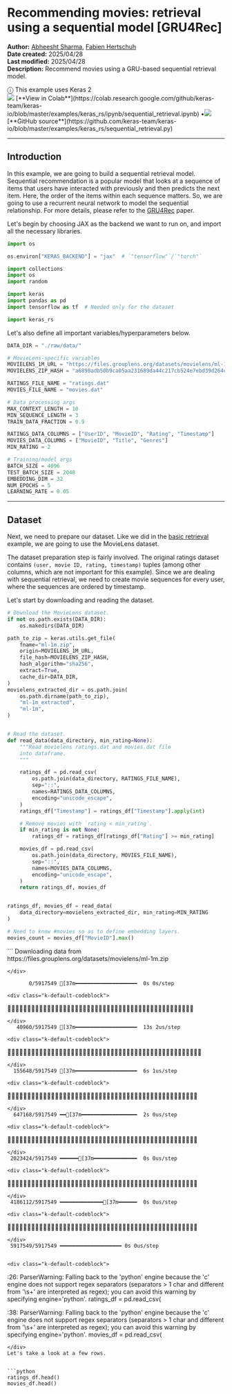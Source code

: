 # Recommending movies: retrieval using a sequential model [GRU4Rec]

**Author:** [Abheesht Sharma](https://github.com/abheesht17/), [Fabien Hertschuh](https://github.com/hertschuh/)<br>
**Date created:** 2025/04/28<br>
**Last modified:** 2025/04/28<br>
**Description:** Recommend movies using a GRU-based sequential retrieval model.


<div class='example_version_banner keras_2'>ⓘ This example uses Keras 2</div>
<img class="k-inline-icon" src="https://colab.research.google.com/img/colab_favicon.ico"/> [**View in Colab**](https://colab.research.google.com/github/keras-team/keras-io/blob/master/examples/keras_rs/ipynb/sequential_retrieval.ipynb)  <span class="k-dot">•</span><img class="k-inline-icon" src="https://github.com/favicon.ico"/> [**GitHub source**](https://github.com/keras-team/keras-io/blob/master/examples/keras_rs/sequential_retrieval.py)



---
## Introduction

In this example, we are going to build a sequential retrieval model. Sequential
recommendation is a popular model that looks at a sequence of items that users
have interacted with previously and then predicts the next item. Here, the order
of the items within each sequence matters. So, we are going to use a recurrent
neural network to model the sequential relationship. For more details,
please refer to the [GRU4Rec](https://arxiv.org/abs/1511.06939) paper.

Let's begin by choosing JAX as the backend we want to run on, and import all
the necessary libraries.


```python
import os

os.environ["KERAS_BACKEND"] = "jax"  # `"tensorflow"`/`"torch"`

import collections
import os
import random

import keras
import pandas as pd
import tensorflow as tf  # Needed only for the dataset

import keras_rs
```

Let's also define all important variables/hyperparameters below.


```python
DATA_DIR = "./raw/data/"

# MovieLens-specific variables
MOVIELENS_1M_URL = "https://files.grouplens.org/datasets/movielens/ml-1m.zip"
MOVIELENS_ZIP_HASH = "a6898adb50b9ca05aa231689da44c217cb524e7ebd39d264c56e2832f2c54e20"

RATINGS_FILE_NAME = "ratings.dat"
MOVIES_FILE_NAME = "movies.dat"

# Data processing args
MAX_CONTEXT_LENGTH = 10
MIN_SEQUENCE_LENGTH = 3
TRAIN_DATA_FRACTION = 0.9

RATINGS_DATA_COLUMNS = ["UserID", "MovieID", "Rating", "Timestamp"]
MOVIES_DATA_COLUMNS = ["MovieID", "Title", "Genres"]
MIN_RATING = 2

# Training/model args
BATCH_SIZE = 4096
TEST_BATCH_SIZE = 2048
EMBEDDING_DIM = 32
NUM_EPOCHS = 5
LEARNING_RATE = 0.05
```

---
## Dataset

Next, we need to prepare our dataset. Like we did in the
[basic retrieval](/keras_rs/examples/basic_retrieval/)
example, we are going to use the MovieLens dataset.

The dataset preparation step is fairly involved. The original ratings dataset
contains `(user, movie ID, rating, timestamp)` tuples (among other columns,
which are not important for this example). Since we are dealing with sequential
retrieval, we need to create movie sequences for every user, where the sequences
are ordered by timestamp.

Let's start by downloading and reading the dataset.


```python
# Download the MovieLens dataset.
if not os.path.exists(DATA_DIR):
    os.makedirs(DATA_DIR)

path_to_zip = keras.utils.get_file(
    fname="ml-1m.zip",
    origin=MOVIELENS_1M_URL,
    file_hash=MOVIELENS_ZIP_HASH,
    hash_algorithm="sha256",
    extract=True,
    cache_dir=DATA_DIR,
)
movielens_extracted_dir = os.path.join(
    os.path.dirname(path_to_zip),
    "ml-1m_extracted",
    "ml-1m",
)


# Read the dataset.
def read_data(data_directory, min_rating=None):
    """Read movielens ratings.dat and movies.dat file
    into dataframe.
    """

    ratings_df = pd.read_csv(
        os.path.join(data_directory, RATINGS_FILE_NAME),
        sep="::",
        names=RATINGS_DATA_COLUMNS,
        encoding="unicode_escape",
    )
    ratings_df["Timestamp"] = ratings_df["Timestamp"].apply(int)

    # Remove movies with `rating < min_rating`.
    if min_rating is not None:
        ratings_df = ratings_df[ratings_df["Rating"] >= min_rating]

    movies_df = pd.read_csv(
        os.path.join(data_directory, MOVIES_FILE_NAME),
        sep="::",
        names=MOVIES_DATA_COLUMNS,
        encoding="unicode_escape",
    )
    return ratings_df, movies_df


ratings_df, movies_df = read_data(
    data_directory=movielens_extracted_dir, min_rating=MIN_RATING
)

# Need to know #movies so as to define embedding layers.
movies_count = movies_df["MovieID"].max()
```

<div class="k-default-codeblock">
```
Downloading data from https://files.grouplens.org/datasets/movielens/ml-1m.zip

```
</div>
    
       0/5917549 [37m━━━━━━━━━━━━━━━━━━━━  0s 0s/step

<div class="k-default-codeblock">
```

```
</div>
   40960/5917549 [37m━━━━━━━━━━━━━━━━━━━━  13s 2us/step

<div class="k-default-codeblock">
```

```
</div>
  155648/5917549 [37m━━━━━━━━━━━━━━━━━━━━  6s 1us/step 

<div class="k-default-codeblock">
```

```
</div>
  647168/5917549 ━━[37m━━━━━━━━━━━━━━━━━━  2s 0us/step

<div class="k-default-codeblock">
```

```
</div>
 2023424/5917549 ━━━━━━[37m━━━━━━━━━━━━━━  0s 0us/step

<div class="k-default-codeblock">
```

```
</div>
 4186112/5917549 ━━━━━━━━━━━━━━[37m━━━━━━  0s 0us/step

<div class="k-default-codeblock">
```

```
</div>
 5917549/5917549 ━━━━━━━━━━━━━━━━━━━━ 0s 0us/step


<div class="k-default-codeblock">
```
<ipython-input-3-6fc962858754>:26: ParserWarning: Falling back to the 'python' engine because the 'c' engine does not support regex separators (separators > 1 char and different from '\s+' are interpreted as regex); you can avoid this warning by specifying engine='python'.
  ratings_df = pd.read_csv(

<ipython-input-3-6fc962858754>:38: ParserWarning: Falling back to the 'python' engine because the 'c' engine does not support regex separators (separators > 1 char and different from '\s+' are interpreted as regex); you can avoid this warning by specifying engine='python'.
  movies_df = pd.read_csv(

```
</div>
Let's take a look at a few rows.


```python
ratings_df.head()
movies_df.head()
```





  <div id="df-126ff866-dbfe-4bb5-b3bc-a9c74eac56a8" class="colab-df-container">
    <div>
<style scoped>
    .dataframe tbody tr th:only-of-type {
        vertical-align: middle;
    }

<div class="k-default-codeblock">
```
.dataframe tbody tr th {
    vertical-align: top;
}

.dataframe thead th {
    text-align: right;
}
```
</div>
</style>
<table border="1" class="dataframe">
  <thead>
    <tr style="text-align: right;">
      <th></th>
      <th>MovieID</th>
      <th>Title</th>
      <th>Genres</th>
    </tr>
  </thead>
  <tbody>
    <tr>
      <th>0</th>
      <td>1</td>
      <td>Toy Story (1995)</td>
      <td>Animation|Children's|Comedy</td>
    </tr>
    <tr>
      <th>1</th>
      <td>2</td>
      <td>Jumanji (1995)</td>
      <td>Adventure|Children's|Fantasy</td>
    </tr>
    <tr>
      <th>2</th>
      <td>3</td>
      <td>Grumpier Old Men (1995)</td>
      <td>Comedy|Romance</td>
    </tr>
    <tr>
      <th>3</th>
      <td>4</td>
      <td>Waiting to Exhale (1995)</td>
      <td>Comedy|Drama</td>
    </tr>
    <tr>
      <th>4</th>
      <td>5</td>
      <td>Father of the Bride Part II (1995)</td>
      <td>Comedy</td>
    </tr>
  </tbody>
</table>
</div>
    <div class="colab-df-buttons">

  <div class="colab-df-container">
    <button class="colab-df-convert" onclick="convertToInteractive('df-126ff866-dbfe-4bb5-b3bc-a9c74eac56a8')"
            title="Convert this dataframe to an interactive table."
            style="display:none;">

  <svg xmlns="http://www.w3.org/2000/svg" height="24px" viewBox="0 -960 960 960">
    <path d="M120-120v-720h720v720H120Zm60-500h600v-160H180v160Zm220 220h160v-160H400v160Zm0 220h160v-160H400v160ZM180-400h160v-160H180v160Zm440 0h160v-160H620v160ZM180-180h160v-160H180v160Zm440 0h160v-160H620v160Z"/>
  </svg>
    </button>

  <style>
    .colab-df-container {
      display:flex;
      gap: 12px;
    }

<div class="k-default-codeblock">
```
.colab-df-convert {
  background-color: #E8F0FE;
  border: none;
  border-radius: 50%;
  cursor: pointer;
  display: none;
  fill: #1967D2;
  height: 32px;
  padding: 0 0 0 0;
  width: 32px;
}

.colab-df-convert:hover {
  background-color: #E2EBFA;
  box-shadow: 0px 1px 2px rgba(60, 64, 67, 0.3), 0px 1px 3px 1px rgba(60, 64, 67, 0.15);
  fill: #174EA6;
}

.colab-df-buttons div {
  margin-bottom: 4px;
}

[theme=dark] .colab-df-convert {
  background-color: #3B4455;
  fill: #D2E3FC;
}

[theme=dark] .colab-df-convert:hover {
  background-color: #434B5C;
  box-shadow: 0px 1px 3px 1px rgba(0, 0, 0, 0.15);
  filter: drop-shadow(0px 1px 2px rgba(0, 0, 0, 0.3));
  fill: #FFFFFF;
}
```
</div>
  </style>

<div class="k-default-codeblock">
```
<script>
  const buttonEl =
    document.querySelector('#df-126ff866-dbfe-4bb5-b3bc-a9c74eac56a8 button.colab-df-convert');
  buttonEl.style.display =
    google.colab.kernel.accessAllowed ? 'block' : 'none';

  async function convertToInteractive(key) {
    const element = document.querySelector('#df-126ff866-dbfe-4bb5-b3bc-a9c74eac56a8');
    const dataTable =
      await google.colab.kernel.invokeFunction('convertToInteractive',
                                                [key], {});
    if (!dataTable) return;

    const docLinkHtml = 'Like what you see? Visit the ' +
      '<a target="_blank" href=https://colab.research.google.com/notebooks/data_table.ipynb>data table notebook</a>'
      + ' to learn more about interactive tables.';
    element.innerHTML = '';
    dataTable['output_type'] = 'display_data';
    await google.colab.output.renderOutput(dataTable, element);
    const docLink = document.createElement('div');
    docLink.innerHTML = docLinkHtml;
    element.appendChild(docLink);
  }
</script>
```
</div>
  </div>

<div class="k-default-codeblock">
```
</div>
```
</div>
  </div>




Now that we have read the dataset, let's create sequences of movies
for every user. Here is the function for doing just that.


```python

def get_movie_sequence_per_user(ratings_df):
    """Get movieID sequences for every user."""
    sequences = collections.defaultdict(list)

    for user_id, movie_id, rating, timestamp in ratings_df.values:
        sequences[user_id].append(
            {
                "movie_id": movie_id,
                "timestamp": timestamp,
                "rating": rating,
            }
        )

    # Sort movie sequences by timestamp for every user.
    for user_id, context in sequences.items():
        context.sort(key=lambda x: x["timestamp"])
        sequences[user_id] = context

    return sequences

```

We need to do some filtering and processing before we proceed
with training the model:

1. Form sequences of all lengths up to
   `min(user_sequence_length, MAX_CONTEXT_LENGTH)`. So, every user
   will have multiple sequences corresponding to it.
2. Get labels, i.e., Given a sequence of length `n`, the first
   `n-1` tokens will be fed to the model as input, and the label
   will be the last token.
3. Remove all user sequences with less than `MIN_SEQUENCE_LENGTH`
   movies.
4. Pad all sequences to `MAX_CONTEXT_LENGTH`.


```python

def generate_examples_from_user_sequences(sequences):
    """Generates sequences for all users, with padding, truncation, etc."""

    def generate_examples_from_user_sequence(sequence):
        """Generates examples for a single user sequence."""

        examples = []
        for label_idx in range(1, len(sequence)):
            start_idx = max(0, label_idx - MAX_CONTEXT_LENGTH)
            context = sequence[start_idx:label_idx]

            # Padding
            while len(context) < MAX_CONTEXT_LENGTH:
                context.append(
                    {
                        "movie_id": 0,
                        "timestamp": 0,
                        "rating": 0.0,
                    }
                )

            label_movie_id = int(sequence[label_idx]["movie_id"])
            context_movie_id = [int(movie["movie_id"]) for movie in context]

            examples.append(
                {
                    "context_movie_id": context_movie_id,
                    "label_movie_id": label_movie_id,
                },
            )
        return examples

    all_examples = []
    for sequence in sequences.values():
        if len(sequence) < MIN_SEQUENCE_LENGTH:
            continue

        user_examples = generate_examples_from_user_sequence(sequence)

        all_examples.extend(user_examples)

    return all_examples

```

Let's split the dataset into train and test sets. Also, we need to
change the format of the dataset dictionary so as to enable conversion
to a `tf.data.Dataset` object.


```python
sequences = get_movie_sequence_per_user(ratings_df)
examples = generate_examples_from_user_sequences(sequences)

# Train-test split.
random.shuffle(examples)
split_index = int(TRAIN_DATA_FRACTION * len(examples))
train_examples = examples[:split_index]
test_examples = examples[split_index:]


def list_of_dicts_to_dict_of_lists(list_of_dicts):
    """Convert list of dictionaries to dictionary of lists for
    `tf.data` conversion.
    """
    dict_of_lists = collections.defaultdict(list)
    for dictionary in list_of_dicts:
        for key, value in dictionary.items():
            dict_of_lists[key].append(value)
    return dict_of_lists


train_examples = list_of_dicts_to_dict_of_lists(train_examples)
test_examples = list_of_dicts_to_dict_of_lists(test_examples)

train_ds = tf.data.Dataset.from_tensor_slices(train_examples).map(
    lambda x: (x["context_movie_id"], x["label_movie_id"])
)
test_ds = tf.data.Dataset.from_tensor_slices(test_examples).map(
    lambda x: (x["context_movie_id"], x["label_movie_id"])
)
```

We need to batch our datasets. We also user `cache()` and `prefetch()`
for better performance.


```python
train_ds = train_ds.batch(BATCH_SIZE).cache().prefetch(tf.data.AUTOTUNE)
test_ds = test_ds.batch(TEST_BATCH_SIZE).cache().prefetch(tf.data.AUTOTUNE)
```

Let's print out one batch.


```python
for sample in train_ds.take(1):
    print(sample)
```

<div class="k-default-codeblock">
```
(<tf.Tensor: shape=(4096, 10), dtype=int32, numpy=
array([[1376, 3256,  480, ..., 2013, 2916,  377],
       [ 778,  858,  593, ..., 3897, 3910,    0],
       [ 539, 1517,  329, ...,  313,  490,  225],
       ...,
       [1200, 1097,  260, ...,    0,    0,    0],
       [1892,  648, 1092, ..., 1644, 1590,  427],
       [ 933, 1961, 1249, ..., 2291,  293,  804]], dtype=int32)>, <tf.Tensor: shape=(4096,), dtype=int32, numpy=array([ 380, 3948, 1092, ..., 1748,  908, 1216], dtype=int32)>)

```
</div>
---
## Model and Training

In the basic retrieval example, we used one query tower for the
user, and the candidate tower for the candidate movie. We are
going to use a two-tower architecture here as well. However,
we use the query tower with a Gated Recurrent Unit (GRU) layer
to encode the sequence of historical movies, and keep the same
candidate tower for the candidate movie.

Note: Take a look at how the labels are defined. The label tensor
(of shape `(batch_size, batch_size)`) contains one-hot vectors. The idea
is: for every sample, consider movie IDs corresponding to other samples in
the batch as negatives.


```python

class SequentialRetrievalModel(keras.Model):
    """Create the sequential retrieval model.

    Args:
      movies_count: Total number of unique movies in the dataset.
      embedding_dimension: Output dimension for movie embedding tables.
    """

    def __init__(
        self,
        movies_count,
        embedding_dimension=128,
        **kwargs,
    ):
        super().__init__(**kwargs)
        # Our query tower, simply an embedding table followed by
        # a GRU unit. This encodes sequence of historical movies.
        self.query_model = keras.Sequential(
            [
                keras.layers.Embedding(movies_count + 1, embedding_dimension),
                keras.layers.GRU(embedding_dimension),
            ]
        )

        # Our candidate tower, simply an embedding table.
        self.candidate_model = keras.layers.Embedding(
            movies_count + 1, embedding_dimension
        )

        # The layer that performs the retrieval.
        self.retrieval = keras_rs.layers.BruteForceRetrieval(k=10, return_scores=False)
        self.loss_fn = keras.losses.CategoricalCrossentropy(
            from_logits=True,
        )

    def build(self, input_shape):
        self.query_model.build(input_shape)
        self.candidate_model.build(input_shape)

        # In this case, the candidates are directly the movie embeddings.
        # We take a shortcut and directly reuse the variable.
        self.retrieval.candidate_embeddings = self.candidate_model.embeddings
        self.retrieval.build(input_shape)
        super().build(input_shape)

    def call(self, inputs, training=False):
        query_embeddings = self.query_model(inputs)
        result = {
            "query_embeddings": query_embeddings,
        }

        if not training:
            # Skip the retrieval of top movies during training as the
            # predictions are not used.
            result["predictions"] = self.retrieval(query_embeddings)
        return result

    def compute_loss(self, x, y, y_pred, sample_weight, training=True):
        candidate_id = y
        query_embeddings = y_pred["query_embeddings"]
        candidate_embeddings = self.candidate_model(candidate_id)

        num_queries = keras.ops.shape(query_embeddings)[0]
        num_candidates = keras.ops.shape(candidate_embeddings)[0]

        # One-hot vectors for labels.
        labels = keras.ops.eye(num_queries, num_candidates)

        # Compute the affinity score by multiplying the two embeddings.
        scores = keras.ops.matmul(
            query_embeddings, keras.ops.transpose(candidate_embeddings)
        )

        return self.loss_fn(labels, scores, sample_weight)

```

Let's instantiate, compile and train our model.


```python
model = SequentialRetrievalModel(
    movies_count=movies_count + 1, embedding_dimension=EMBEDDING_DIM
)

# Compile.
model.compile(optimizer=keras.optimizers.AdamW(learning_rate=LEARNING_RATE))

# Train.
model.fit(
    train_ds,
    validation_data=test_ds,
    epochs=NUM_EPOCHS,
)
```

<div class="k-default-codeblock">
```
Epoch 1/5

```
</div>
    
   1/207 [37m━━━━━━━━━━━━━━━━━━━━  8:15 2s/step - loss: 8.3178

<div class="k-default-codeblock">
```

```
</div>
   2/207 [37m━━━━━━━━━━━━━━━━━━━━  3:45 1s/step - loss: 8.3176

<div class="k-default-codeblock">
```

```
</div>
   3/207 [37m━━━━━━━━━━━━━━━━━━━━  1:52 552ms/step - loss: 8.3172

<div class="k-default-codeblock">
```

```
</div>
   4/207 [37m━━━━━━━━━━━━━━━━━━━━  1:15 370ms/step - loss: 8.3162

<div class="k-default-codeblock">
```

```
</div>
  11/207 ━[37m━━━━━━━━━━━━━━━━━━━  22s 116ms/step - loss: 8.2738 

<div class="k-default-codeblock">
```

```
</div>
  12/207 ━[37m━━━━━━━━━━━━━━━━━━━  20s 107ms/step - loss: 8.2634

<div class="k-default-codeblock">
```

```
</div>
  13/207 ━[37m━━━━━━━━━━━━━━━━━━━  19s 98ms/step - loss: 8.2528 

<div class="k-default-codeblock">
```

```
</div>
  20/207 ━[37m━━━━━━━━━━━━━━━━━━━  12s 65ms/step - loss: 8.1734

<div class="k-default-codeblock">
```

```
</div>
  26/207 ━━[37m━━━━━━━━━━━━━━━━━━  9s 52ms/step - loss: 8.1071 

<div class="k-default-codeblock">
```

```
</div>
  27/207 ━━[37m━━━━━━━━━━━━━━━━━━  8s 50ms/step - loss: 8.0966

<div class="k-default-codeblock">
```

```
</div>
  34/207 ━━━[37m━━━━━━━━━━━━━━━━━  7s 41ms/step - loss: 8.0269

<div class="k-default-codeblock">
```

```
</div>
  35/207 ━━━[37m━━━━━━━━━━━━━━━━━  6s 40ms/step - loss: 8.0176

<div class="k-default-codeblock">
```

```
</div>
  43/207 ━━━━[37m━━━━━━━━━━━━━━━━  5s 33ms/step - loss: 7.9480

<div class="k-default-codeblock">
```

```
</div>
  51/207 ━━━━[37m━━━━━━━━━━━━━━━━  4s 29ms/step - loss: 7.8863

<div class="k-default-codeblock">
```

```
</div>
  59/207 ━━━━━[37m━━━━━━━━━━━━━━━  3s 26ms/step - loss: 7.8312

<div class="k-default-codeblock">
```

```
</div>
  67/207 ━━━━━━[37m━━━━━━━━━━━━━━  3s 24ms/step - loss: 7.7818

<div class="k-default-codeblock">
```

```
</div>
  74/207 ━━━━━━━[37m━━━━━━━━━━━━━  2s 22ms/step - loss: 7.7428

<div class="k-default-codeblock">
```

```
</div>
  75/207 ━━━━━━━[37m━━━━━━━━━━━━━  2s 22ms/step - loss: 7.7375

<div class="k-default-codeblock">
```

```
</div>
  81/207 ━━━━━━━[37m━━━━━━━━━━━━━  2s 21ms/step - loss: 7.7069

<div class="k-default-codeblock">
```

```
</div>
  89/207 ━━━━━━━━[37m━━━━━━━━━━━━  2s 20ms/step - loss: 7.6693

<div class="k-default-codeblock">
```

```
</div>
  97/207 ━━━━━━━━━[37m━━━━━━━━━━━  2s 19ms/step - loss: 7.6349

<div class="k-default-codeblock">
```

```
</div>
 105/207 ━━━━━━━━━━[37m━━━━━━━━━━  1s 18ms/step - loss: 7.6032

<div class="k-default-codeblock">
```

```
</div>
 112/207 ━━━━━━━━━━[37m━━━━━━━━━━  1s 17ms/step - loss: 7.5774

<div class="k-default-codeblock">
```

```
</div>
 120/207 ━━━━━━━━━━━[37m━━━━━━━━━  1s 16ms/step - loss: 7.5498

<div class="k-default-codeblock">
```

```
</div>
 128/207 ━━━━━━━━━━━━[37m━━━━━━━━  1s 16ms/step - loss: 7.5242

<div class="k-default-codeblock">
```

```
</div>
 136/207 ━━━━━━━━━━━━━[37m━━━━━━━  1s 15ms/step - loss: 7.5002

<div class="k-default-codeblock">
```

```
</div>
 143/207 ━━━━━━━━━━━━━[37m━━━━━━━  0s 15ms/step - loss: 7.4805

<div class="k-default-codeblock">
```

```
</div>
 150/207 ━━━━━━━━━━━━━━[37m━━━━━━  0s 15ms/step - loss: 7.4618

<div class="k-default-codeblock">
```

```
</div>
 158/207 ━━━━━━━━━━━━━━━[37m━━━━━  0s 14ms/step - loss: 7.4415

<div class="k-default-codeblock">
```

```
</div>
 164/207 ━━━━━━━━━━━━━━━[37m━━━━━  0s 14ms/step - loss: 7.4270

<div class="k-default-codeblock">
```

```
</div>
 171/207 ━━━━━━━━━━━━━━━━[37m━━━━  0s 14ms/step - loss: 7.4109

<div class="k-default-codeblock">
```

```
</div>
 178/207 ━━━━━━━━━━━━━━━━━[37m━━━  0s 14ms/step - loss: 7.3955

<div class="k-default-codeblock">
```

```
</div>
 186/207 ━━━━━━━━━━━━━━━━━[37m━━━  0s 13ms/step - loss: 7.3787

<div class="k-default-codeblock">
```

```
</div>
 194/207 ━━━━━━━━━━━━━━━━━━[37m━━  0s 13ms/step - loss: 7.3628

<div class="k-default-codeblock">
```

```
</div>
 202/207 ━━━━━━━━━━━━━━━━━━━[37m━  0s 13ms/step - loss: 7.3476

<div class="k-default-codeblock">
```

```
</div>
 207/207 ━━━━━━━━━━━━━━━━━━━━ 0s 19ms/step - loss: 7.3385

<div class="k-default-codeblock">
```

```
</div>
 207/207 ━━━━━━━━━━━━━━━━━━━━ 8s 27ms/step - loss: 7.3367 - val_loss: 5.9755


<div class="k-default-codeblock">
```
Epoch 2/5

```
</div>
    
   1/207 [37m━━━━━━━━━━━━━━━━━━━━  3:40 1s/step - loss: 6.6693

    
   2/207 [37m━━━━━━━━━━━━━━━━━━━━  1s 8ms/step - loss: 6.6767 

    
   3/207 [37m━━━━━━━━━━━━━━━━━━━━  1s 8ms/step - loss: 6.6764

    
   4/207 [37m━━━━━━━━━━━━━━━━━━━━  1s 8ms/step - loss: 6.6778

<div class="k-default-codeblock">
```

```
</div>
   7/207 [37m━━━━━━━━━━━━━━━━━━━━  2s 14ms/step - loss: 6.6812

<div class="k-default-codeblock">
```

```
</div>
   8/207 [37m━━━━━━━━━━━━━━━━━━━━  3s 16ms/step - loss: 6.6840
  10/207 [37m━━━━━━━━━━━━━━━━━━━━  2s 12ms/step - loss: 6.6854
   9/207 [37m━━━━━━━━━━━━━━━━━━━━  2s 14ms/step - loss: 6.6834

<div class="k-default-codeblock">
```

```
</div>
  11/207 ━[37m━━━━━━━━━━━━━━━━━━━  4s 22ms/step - loss: 6.6863
  12/207 ━[37m━━━━━━━━━━━━━━━━━━━  3s 20ms/step - loss: 6.6868

<div class="k-default-codeblock">
```

```
</div>
  13/207 ━[37m━━━━━━━━━━━━━━━━━━━  3s 21ms/step - loss: 6.6874

<div class="k-default-codeblock">
```

```
</div>
  14/207 ━[37m━━━━━━━━━━━━━━━━━━━  5s 27ms/step - loss: 6.6878

<div class="k-default-codeblock">
```

```
</div>
  16/207 ━[37m━━━━━━━━━━━━━━━━━━━  4s 25ms/step - loss: 6.6883

<div class="k-default-codeblock">
```

```
</div>
  15/207 ━[37m━━━━━━━━━━━━━━━━━━━  5s 26ms/step - loss: 6.6881

<div class="k-default-codeblock">
```

```
</div>
  19/207 ━[37m━━━━━━━━━━━━━━━━━━━  4s 25ms/step - loss: 6.6885
  17/207 ━[37m━━━━━━━━━━━━━━━━━━━  5s 28ms/step - loss: 6.6884

<div class="k-default-codeblock">
```

```
</div>
  18/207 ━[37m━━━━━━━━━━━━━━━━━━━  5s 27ms/step - loss: 6.6885

<div class="k-default-codeblock">
```

```
</div>
  22/207 ━━[37m━━━━━━━━━━━━━━━━━━  4s 27ms/step - loss: 6.6877

<div class="k-default-codeblock">
```

```
</div>
  20/207 ━[37m━━━━━━━━━━━━━━━━━━━  5s 30ms/step - loss: 6.6875
  23/207 ━━[37m━━━━━━━━━━━━━━━━━━  4s 26ms/step - loss: 6.6869
  21/207 ━━[37m━━━━━━━━━━━━━━━━━━  5s 28ms/step - loss: 6.6876

<div class="k-default-codeblock">
```

```
</div>
  24/207 ━━[37m━━━━━━━━━━━━━━━━━━  5s 29ms/step - loss: 6.6863

<div class="k-default-codeblock">
```

```
</div>
  25/207 ━━[37m━━━━━━━━━━━━━━━━━━  5s 28ms/step - loss: 6.6865

<div class="k-default-codeblock">
```

```
</div>
  26/207 ━━[37m━━━━━━━━━━━━━━━━━━  4s 27ms/step - loss: 6.6859

<div class="k-default-codeblock">
```

```
</div>
  28/207 ━━[37m━━━━━━━━━━━━━━━━━━  5s 29ms/step - loss: 6.6854
  31/207 ━━[37m━━━━━━━━━━━━━━━━━━  4s 26ms/step - loss: 6.6840

<div class="k-default-codeblock">
```

```
</div>
  27/207 ━━[37m━━━━━━━━━━━━━━━━━━  5s 30ms/step - loss: 6.6850
  30/207 ━━[37m━━━━━━━━━━━━━━━━━━  4s 27ms/step - loss: 6.6843
  29/207 ━━[37m━━━━━━━━━━━━━━━━━━  4s 28ms/step - loss: 6.6852
  32/207 ━━━[37m━━━━━━━━━━━━━━━━━  4s 26ms/step - loss: 6.6837

<div class="k-default-codeblock">
```

```
</div>
  34/207 ━━━[37m━━━━━━━━━━━━━━━━━  4s 27ms/step - loss: 6.6832

<div class="k-default-codeblock">
```

```
</div>
  33/207 ━━━[37m━━━━━━━━━━━━━━━━━  4s 28ms/step - loss: 6.6835

<div class="k-default-codeblock">
```

```
</div>
  36/207 ━━━[37m━━━━━━━━━━━━━━━━━  4s 28ms/step - loss: 6.6820

<div class="k-default-codeblock">
```

```
</div>
  38/207 ━━━[37m━━━━━━━━━━━━━━━━━  4s 27ms/step - loss: 6.6815
  35/207 ━━━[37m━━━━━━━━━━━━━━━━━  5s 29ms/step - loss: 6.6813
  37/207 ━━━[37m━━━━━━━━━━━━━━━━━  4s 28ms/step - loss: 6.6823
  40/207 ━━━[37m━━━━━━━━━━━━━━━━━  4s 26ms/step - loss: 6.6801
  39/207 ━━━[37m━━━━━━━━━━━━━━━━━  4s 26ms/step - loss: 6.6803

<div class="k-default-codeblock">
```

```
</div>
  42/207 ━━━━[37m━━━━━━━━━━━━━━━━  4s 27ms/step - loss: 6.6796
  46/207 ━━━━[37m━━━━━━━━━━━━━━━━  3s 25ms/step - loss: 6.6785
  45/207 ━━━━[37m━━━━━━━━━━━━━━━━  4s 25ms/step - loss: 6.6787
  44/207 ━━━━[37m━━━━━━━━━━━━━━━━  4s 26ms/step - loss: 6.6780
  43/207 ━━━━[37m━━━━━━━━━━━━━━━━  4s 27ms/step - loss: 6.6782
  41/207 ━━━[37m━━━━━━━━━━━━━━━━━  4s 28ms/step - loss: 6.6798

<div class="k-default-codeblock">
```

```
</div>
 138/207 ━━━━━━━━━━━━━[37m━━━━━━━  0s 8ms/step - loss: 6.6455 

<div class="k-default-codeblock">
```

```
</div>
 133/207 ━━━━━━━━━━━━[37m━━━━━━━━  0s 9ms/step - loss: 6.6460
 137/207 ━━━━━━━━━━━━━[37m━━━━━━━  0s 9ms/step - loss: 6.6456

<div class="k-default-codeblock">
```

```
</div>
 139/207 ━━━━━━━━━━━━━[37m━━━━━━━  0s 8ms/step - loss: 6.6453

<div class="k-default-codeblock">
```

```
</div>
 135/207 ━━━━━━━━━━━━━[37m━━━━━━━  0s 9ms/step - loss: 6.6451

<div class="k-default-codeblock">
```

```
</div>
 136/207 ━━━━━━━━━━━━━[37m━━━━━━━  0s 9ms/step - loss: 6.6452

<div class="k-default-codeblock">
```

```
</div>
 207/207 ━━━━━━━━━━━━━━━━━━━━ 0s 7ms/step - loss: 6.6302

<div class="k-default-codeblock">
```

```
</div>
 207/207 ━━━━━━━━━━━━━━━━━━━━ 3s 8ms/step - loss: 6.6301 - val_loss: 5.9181


<div class="k-default-codeblock">
```
Epoch 3/5

```
</div>
    
   1/207 [37m━━━━━━━━━━━━━━━━━━━━  2s 12ms/step - loss: 6.5585

    
   2/207 [37m━━━━━━━━━━━━━━━━━━━━  0s 5ms/step - loss: 6.5668 

<div class="k-default-codeblock">
```

```
</div>
  12/207 ━[37m━━━━━━━━━━━━━━━━━━━  0s 5ms/step - loss: 6.5732

<div class="k-default-codeblock">
```

```
</div>
  13/207 ━[37m━━━━━━━━━━━━━━━━━━━  0s 5ms/step - loss: 6.5741

<div class="k-default-codeblock">
```

```
</div>
  14/207 ━[37m━━━━━━━━━━━━━━━━━━━  0s 5ms/step - loss: 6.5747

<div class="k-default-codeblock">
```

```
</div>
  15/207 ━[37m━━━━━━━━━━━━━━━━━━━  0s 5ms/step - loss: 6.5752

<div class="k-default-codeblock">
```

```
</div>
  16/207 ━[37m━━━━━━━━━━━━━━━━━━━  0s 5ms/step - loss: 6.5756

<div class="k-default-codeblock">
```

```
</div>
  17/207 ━[37m━━━━━━━━━━━━━━━━━━━  0s 5ms/step - loss: 6.5760

<div class="k-default-codeblock">
```

```
</div>
  21/207 ━━[37m━━━━━━━━━━━━━━━━━━  1s 6ms/step - loss: 6.5767
  20/207 ━[37m━━━━━━━━━━━━━━━━━━━  1s 7ms/step - loss: 6.5767

<div class="k-default-codeblock">
```

```
</div>
  26/207 ━━[37m━━━━━━━━━━━━━━━━━━  0s 5ms/step - loss: 6.5763
  27/207 ━━[37m━━━━━━━━━━━━━━━━━━  0s 5ms/step - loss: 6.5762

<div class="k-default-codeblock">
```

```
</div>
  25/207 ━━[37m━━━━━━━━━━━━━━━━━━  0s 5ms/step - loss: 6.5764

<div class="k-default-codeblock">
```

```
</div>
  28/207 ━━[37m━━━━━━━━━━━━━━━━━━  1s 7ms/step - loss: 6.5761
  31/207 ━━[37m━━━━━━━━━━━━━━━━━━  1s 6ms/step - loss: 6.5756
  29/207 ━━[37m━━━━━━━━━━━━━━━━━━  1s 7ms/step - loss: 6.5759

<div class="k-default-codeblock">
```

```
</div>
  32/207 ━━━[37m━━━━━━━━━━━━━━━━━  1s 9ms/step - loss: 6.5754

<div class="k-default-codeblock">
```

```
</div>
  33/207 ━━━[37m━━━━━━━━━━━━━━━━━  1s 9ms/step - loss: 6.5749

<div class="k-default-codeblock">
```

```
</div>
  30/207 ━━[37m━━━━━━━━━━━━━━━━━━  1s 10ms/step - loss: 6.5753

<div class="k-default-codeblock">
```

```
</div>
  36/207 ━━━[37m━━━━━━━━━━━━━━━━━  1s 11ms/step - loss: 6.5745

<div class="k-default-codeblock">
```

```
</div>
  35/207 ━━━[37m━━━━━━━━━━━━━━━━━  1s 11ms/step - loss: 6.5746

<div class="k-default-codeblock">
```

```
</div>
  37/207 ━━━[37m━━━━━━━━━━━━━━━━━  1s 11ms/step - loss: 6.5743
  34/207 ━━━[37m━━━━━━━━━━━━━━━━━  2s 12ms/step - loss: 6.5748

<div class="k-default-codeblock">
```

```
</div>
  40/207 ━━━[37m━━━━━━━━━━━━━━━━━  2s 13ms/step - loss: 6.5739
  39/207 ━━━[37m━━━━━━━━━━━━━━━━━  2s 13ms/step - loss: 6.5737

<div class="k-default-codeblock">
```

```
</div>
  38/207 ━━━[37m━━━━━━━━━━━━━━━━━  2s 14ms/step - loss: 6.5736

<div class="k-default-codeblock">
```

```
</div>
  42/207 ━━━━[37m━━━━━━━━━━━━━━━━  2s 13ms/step - loss: 6.5728
  43/207 ━━━━[37m━━━━━━━━━━━━━━━━  2s 12ms/step - loss: 6.5729
  41/207 ━━━[37m━━━━━━━━━━━━━━━━━  2s 13ms/step - loss: 6.5732

<div class="k-default-codeblock">
```

```
</div>
  45/207 ━━━━[37m━━━━━━━━━━━━━━━━  2s 14ms/step - loss: 6.5723
  44/207 ━━━━[37m━━━━━━━━━━━━━━━━  2s 15ms/step - loss: 6.5725
  46/207 ━━━━[37m━━━━━━━━━━━━━━━━  2s 14ms/step - loss: 6.5722
  48/207 ━━━━[37m━━━━━━━━━━━━━━━━  2s 13ms/step - loss: 6.5719
  49/207 ━━━━[37m━━━━━━━━━━━━━━━━  2s 13ms/step - loss: 6.5718

<div class="k-default-codeblock">
```

```
</div>
  47/207 ━━━━[37m━━━━━━━━━━━━━━━━  2s 16ms/step - loss: 6.5717

<div class="k-default-codeblock">
```

```
</div>
  50/207 ━━━━[37m━━━━━━━━━━━━━━━━  2s 17ms/step - loss: 6.5700
  53/207 ━━━━━[37m━━━━━━━━━━━━━━━  2s 16ms/step - loss: 6.5702

<div class="k-default-codeblock">
```

```
</div>
  54/207 ━━━━━[37m━━━━━━━━━━━━━━━  2s 16ms/step - loss: 6.5704
  52/207 ━━━━━[37m━━━━━━━━━━━━━━━  2s 17ms/step - loss: 6.5701
  51/207 ━━━━[37m━━━━━━━━━━━━━━━━  2s 17ms/step - loss: 6.5710
  55/207 ━━━━━[37m━━━━━━━━━━━━━━━  2s 16ms/step - loss: 6.5692

<div class="k-default-codeblock">
```

```
</div>
  56/207 ━━━━━[37m━━━━━━━━━━━━━━━  2s 18ms/step - loss: 6.5690

<div class="k-default-codeblock">
```

```
</div>
  59/207 ━━━━━[37m━━━━━━━━━━━━━━━  2s 17ms/step - loss: 6.5686
  60/207 ━━━━━[37m━━━━━━━━━━━━━━━  2s 16ms/step - loss: 6.5676
  61/207 ━━━━━[37m━━━━━━━━━━━━━━━  2s 16ms/step - loss: 6.5677
  58/207 ━━━━━[37m━━━━━━━━━━━━━━━  2s 17ms/step - loss: 6.5684
  57/207 ━━━━━[37m━━━━━━━━━━━━━━━  2s 17ms/step - loss: 6.5683

<div class="k-default-codeblock">
```

```
</div>
  65/207 ━━━━━━[37m━━━━━━━━━━━━━━  2s 17ms/step - loss: 6.5667
  63/207 ━━━━━━[37m━━━━━━━━━━━━━━  2s 17ms/step - loss: 6.5672
  67/207 ━━━━━━[37m━━━━━━━━━━━━━━  2s 16ms/step - loss: 6.5662
  62/207 ━━━━━[37m━━━━━━━━━━━━━━━  2s 18ms/step - loss: 6.5673
  64/207 ━━━━━━[37m━━━━━━━━━━━━━━  2s 17ms/step - loss: 6.5665

<div class="k-default-codeblock">
```

```
</div>
  66/207 ━━━━━━[37m━━━━━━━━━━━━━━  2s 17ms/step - loss: 6.5668

<div class="k-default-codeblock">
```

```
</div>
 207/207 ━━━━━━━━━━━━━━━━━━━━ 0s 6ms/step - loss: 6.5433 

<div class="k-default-codeblock">
```

```
</div>
 207/207 ━━━━━━━━━━━━━━━━━━━━ 1s 7ms/step - loss: 6.5432 - val_loss: 5.9228


<div class="k-default-codeblock">
```
Epoch 4/5

```
</div>
    
   1/207 [37m━━━━━━━━━━━━━━━━━━━━  1s 10ms/step - loss: 6.5296

    
   2/207 [37m━━━━━━━━━━━━━━━━━━━━  0s 5ms/step - loss: 6.5367 

    
   3/207 [37m━━━━━━━━━━━━━━━━━━━━  1s 5ms/step - loss: 6.5322

<div class="k-default-codeblock">
```

```
</div>
  13/207 ━[37m━━━━━━━━━━━━━━━━━━━  0s 5ms/step - loss: 6.5366

<div class="k-default-codeblock">
```

```
</div>
  14/207 ━[37m━━━━━━━━━━━━━━━━━━━  0s 5ms/step - loss: 6.5372

<div class="k-default-codeblock">
```

```
</div>
  15/207 ━[37m━━━━━━━━━━━━━━━━━━━  0s 5ms/step - loss: 6.5376

<div class="k-default-codeblock">
```

```
</div>
  16/207 ━[37m━━━━━━━━━━━━━━━━━━━  0s 5ms/step - loss: 6.5379

<div class="k-default-codeblock">
```

```
</div>
  17/207 ━[37m━━━━━━━━━━━━━━━━━━━  0s 5ms/step - loss: 6.5381

<div class="k-default-codeblock">
```

```
</div>
  18/207 ━[37m━━━━━━━━━━━━━━━━━━━  0s 5ms/step - loss: 6.5383

<div class="k-default-codeblock">
```

```
</div>
  22/207 ━━[37m━━━━━━━━━━━━━━━━━━  1s 10ms/step - loss: 6.5381

<div class="k-default-codeblock">
```

```
</div>
  23/207 ━━[37m━━━━━━━━━━━━━━━━━━  1s 9ms/step - loss: 6.5382 
  20/207 ━[37m━━━━━━━━━━━━━━━━━━━  1s 11ms/step - loss: 6.5383
  21/207 ━━[37m━━━━━━━━━━━━━━━━━━  1s 10ms/step - loss: 6.5383
  19/207 ━[37m━━━━━━━━━━━━━━━━━━━  2s 11ms/step - loss: 6.5382

<div class="k-default-codeblock">
```

```
</div>
  24/207 ━━[37m━━━━━━━━━━━━━━━━━━  2s 14ms/step - loss: 6.5380
  25/207 ━━[37m━━━━━━━━━━━━━━━━━━  2s 13ms/step - loss: 6.5379

<div class="k-default-codeblock">
```

```
</div>
  26/207 ━━[37m━━━━━━━━━━━━━━━━━━  3s 17ms/step - loss: 6.5378

<div class="k-default-codeblock">
```

```
</div>
  28/207 ━━[37m━━━━━━━━━━━━━━━━━━  2s 16ms/step - loss: 6.5376
  29/207 ━━[37m━━━━━━━━━━━━━━━━━━  2s 15ms/step - loss: 6.5375
  27/207 ━━[37m━━━━━━━━━━━━━━━━━━  2s 16ms/step - loss: 6.5374

<div class="k-default-codeblock">
```

```
</div>
  30/207 ━━[37m━━━━━━━━━━━━━━━━━━  3s 18ms/step - loss: 6.5367
  31/207 ━━[37m━━━━━━━━━━━━━━━━━━  3s 18ms/step - loss: 6.5368

<div class="k-default-codeblock">
```

```
</div>
  32/207 ━━━[37m━━━━━━━━━━━━━━━━━  3s 17ms/step - loss: 6.5365

<div class="k-default-codeblock">
```

```
</div>
  33/207 ━━━[37m━━━━━━━━━━━━━━━━━  3s 20ms/step - loss: 6.5364
  34/207 ━━━[37m━━━━━━━━━━━━━━━━━  3s 19ms/step - loss: 6.5363
  35/207 ━━━[37m━━━━━━━━━━━━━━━━━  3s 19ms/step - loss: 6.5361

<div class="k-default-codeblock">
```

```
</div>
  37/207 ━━━[37m━━━━━━━━━━━━━━━━━  3s 21ms/step - loss: 6.5358

<div class="k-default-codeblock">
```

```
</div>
  38/207 ━━━[37m━━━━━━━━━━━━━━━━━  3s 20ms/step - loss: 6.5357
  36/207 ━━━[37m━━━━━━━━━━━━━━━━━  3s 21ms/step - loss: 6.5360

<div class="k-default-codeblock">
```

```
</div>
  41/207 ━━━[37m━━━━━━━━━━━━━━━━━  3s 22ms/step - loss: 6.5350

<div class="k-default-codeblock">
```

```
</div>
  40/207 ━━━[37m━━━━━━━━━━━━━━━━━  3s 22ms/step - loss: 6.5349
  39/207 ━━━[37m━━━━━━━━━━━━━━━━━  3s 23ms/step - loss: 6.5348
  42/207 ━━━━[37m━━━━━━━━━━━━━━━━  3s 21ms/step - loss: 6.5351

<div class="k-default-codeblock">
```

```
</div>
  46/207 ━━━━[37m━━━━━━━━━━━━━━━━  3s 24ms/step - loss: 6.5339

<div class="k-default-codeblock">
```

```
</div>
  44/207 ━━━━[37m━━━━━━━━━━━━━━━━  3s 23ms/step - loss: 6.5342

<div class="k-default-codeblock">
```

```
</div>
  43/207 ━━━━[37m━━━━━━━━━━━━━━━━  3s 23ms/step - loss: 6.5343
  45/207 ━━━━[37m━━━━━━━━━━━━━━━━  3s 24ms/step - loss: 6.5340
  47/207 ━━━━[37m━━━━━━━━━━━━━━━━  3s 23ms/step - loss: 6.5338
  48/207 ━━━━[37m━━━━━━━━━━━━━━━━  3s 23ms/step - loss: 6.5337

<div class="k-default-codeblock">
```

```
</div>
 207/207 ━━━━━━━━━━━━━━━━━━━━ 1s 6ms/step - loss: 6.5098 - val_loss: 5.9328


<div class="k-default-codeblock">
```
Epoch 5/5

```
</div>
    
   1/207 [37m━━━━━━━━━━━━━━━━━━━━  1s 9ms/step - loss: 6.5103

    
   2/207 [37m━━━━━━━━━━━━━━━━━━━━  1s 5ms/step - loss: 6.5125

    
   3/207 [37m━━━━━━━━━━━━━━━━━━━━  1s 5ms/step - loss: 6.5053

<div class="k-default-codeblock">
```

```
</div>
  14/207 ━[37m━━━━━━━━━━━━━━━━━━━  0s 5ms/step - loss: 6.5092

<div class="k-default-codeblock">
```

```
</div>
  12/207 ━[37m━━━━━━━━━━━━━━━━━━━  1s 6ms/step - loss: 6.5100
  13/207 ━[37m━━━━━━━━━━━━━━━━━━━  1s 6ms/step - loss: 6.5097

<div class="k-default-codeblock">
```

```
</div>
  15/207 ━[37m━━━━━━━━━━━━━━━━━━━  0s 5ms/step - loss: 6.5108

<div class="k-default-codeblock">
```

```
</div>
  16/207 ━[37m━━━━━━━━━━━━━━━━━━━  0s 5ms/step - loss: 6.5109

<div class="k-default-codeblock">
```

```
</div>
  17/207 ━[37m━━━━━━━━━━━━━━━━━━━  0s 5ms/step - loss: 6.5111

<div class="k-default-codeblock">
```

```
</div>
  18/207 ━[37m━━━━━━━━━━━━━━━━━━━  2s 11ms/step - loss: 6.5111
  19/207 ━[37m━━━━━━━━━━━━━━━━━━━  2s 11ms/step - loss: 6.5112

<div class="k-default-codeblock">
```

```
</div>
  21/207 ━━[37m━━━━━━━━━━━━━━━━━━  1s 10ms/step - loss: 6.5111
  22/207 ━━[37m━━━━━━━━━━━━━━━━━━  1s 9ms/step - loss: 6.5110 
  20/207 ━[37m━━━━━━━━━━━━━━━━━━━  1s 10ms/step - loss: 6.5113

<div class="k-default-codeblock">
```

```
</div>
  23/207 ━━[37m━━━━━━━━━━━━━━━━━━  2s 14ms/step - loss: 6.5112

<div class="k-default-codeblock">
```

```
</div>
  24/207 ━━[37m━━━━━━━━━━━━━━━━━━  2s 13ms/step - loss: 6.5111

<div class="k-default-codeblock">
```

```
</div>
  25/207 ━━[37m━━━━━━━━━━━━━━━━━━  3s 17ms/step - loss: 6.5108

<div class="k-default-codeblock">
```

```
</div>
  28/207 ━━[37m━━━━━━━━━━━━━━━━━━  2s 15ms/step - loss: 6.5109
  27/207 ━━[37m━━━━━━━━━━━━━━━━━━  2s 16ms/step - loss: 6.5108

<div class="k-default-codeblock">
```

```
</div>
  26/207 ━━[37m━━━━━━━━━━━━━━━━━━  2s 16ms/step - loss: 6.5110
  29/207 ━━[37m━━━━━━━━━━━━━━━━━━  2s 15ms/step - loss: 6.5105

<div class="k-default-codeblock">
```

```
</div>
  30/207 ━━[37m━━━━━━━━━━━━━━━━━━  3s 18ms/step - loss: 6.5104

<div class="k-default-codeblock">
```

```
</div>
  33/207 ━━━[37m━━━━━━━━━━━━━━━━━  3s 20ms/step - loss: 6.5100

<div class="k-default-codeblock">
```

```
</div>
  32/207 ━━━[37m━━━━━━━━━━━━━━━━━  3s 20ms/step - loss: 6.5099

<div class="k-default-codeblock">
```

```
</div>
  31/207 ━━[37m━━━━━━━━━━━━━━━━━━  3s 21ms/step - loss: 6.5104
  35/207 ━━━[37m━━━━━━━━━━━━━━━━━  3s 19ms/step - loss: 6.5101
  34/207 ━━━[37m━━━━━━━━━━━━━━━━━  3s 19ms/step - loss: 6.5098

<div class="k-default-codeblock">
```

```
</div>
  36/207 ━━━[37m━━━━━━━━━━━━━━━━━  3s 21ms/step - loss: 6.5097

<div class="k-default-codeblock">
```

```
</div>
  37/207 ━━━[37m━━━━━━━━━━━━━━━━━  3s 21ms/step - loss: 6.5096

<div class="k-default-codeblock">
```

```
</div>
  39/207 ━━━[37m━━━━━━━━━━━━━━━━━  3s 22ms/step - loss: 6.5094

<div class="k-default-codeblock">
```

```
</div>
  42/207 ━━━━[37m━━━━━━━━━━━━━━━━  3s 21ms/step - loss: 6.5089
  41/207 ━━━[37m━━━━━━━━━━━━━━━━━  3s 21ms/step - loss: 6.5091
  38/207 ━━━[37m━━━━━━━━━━━━━━━━━  3s 23ms/step - loss: 6.5094
  40/207 ━━━[37m━━━━━━━━━━━━━━━━━  3s 22ms/step - loss: 6.5090

<div class="k-default-codeblock">
```

```
</div>
  43/207 ━━━━[37m━━━━━━━━━━━━━━━━  3s 23ms/step - loss: 6.5088
  44/207 ━━━━[37m━━━━━━━━━━━━━━━━  3s 23ms/step - loss: 6.5087

<div class="k-default-codeblock">
```

```
</div>
  47/207 ━━━━[37m━━━━━━━━━━━━━━━━  3s 21ms/step - loss: 6.5084
  45/207 ━━━━[37m━━━━━━━━━━━━━━━━  3s 22ms/step - loss: 6.5083
  46/207 ━━━━[37m━━━━━━━━━━━━━━━━  3s 22ms/step - loss: 6.5084

<div class="k-default-codeblock">
```

```
</div>
  48/207 ━━━━[37m━━━━━━━━━━━━━━━━  3s 23ms/step - loss: 6.5081

<div class="k-default-codeblock">
```

```
</div>
  49/207 ━━━━[37m━━━━━━━━━━━━━━━━  3s 22ms/step - loss: 6.5080

<div class="k-default-codeblock">
```

```
</div>
  52/207 ━━━━━[37m━━━━━━━━━━━━━━━  3s 21ms/step - loss: 6.5071
  51/207 ━━━━[37m━━━━━━━━━━━━━━━━  3s 22ms/step - loss: 6.5077
  53/207 ━━━━━[37m━━━━━━━━━━━━━━━  3s 21ms/step - loss: 6.5075
  50/207 ━━━━[37m━━━━━━━━━━━━━━━━  3s 22ms/step - loss: 6.5074

<div class="k-default-codeblock">
```

```
</div>
 207/207 ━━━━━━━━━━━━━━━━━━━━ 0s 6ms/step - loss: 6.4877 

<div class="k-default-codeblock">
```

```
</div>
 207/207 ━━━━━━━━━━━━━━━━━━━━ 1s 7ms/step - loss: 6.4877 - val_loss: 5.9661





<div class="k-default-codeblock">
```
<keras.src.callbacks.history.History at 0x7dd34046ae10>

```
</div>
---
## Making predictions

Now that we have a model, we would like to be able to make predictions.

So far, we have only handled movies by id. Now is the time to create a mapping
keyed by movie IDs to be able to surface the titles.


```python
movie_id_to_movie_title = dict(zip(movies_df["MovieID"], movies_df["Title"]))
movie_id_to_movie_title[0] = ""  # Because id 0 is not in the dataset.
```

We then simply use the Keras `model.predict()` method. Under the hood, it calls
the `BruteForceRetrieval` layer to perform the actual retrieval.

Note that this model can retrieve movies already watched by the user. We could
easily add logic to remove them if that is desirable.


```python
print("\n==> Movies the user has watched:")
movie_sequence = test_ds.unbatch().take(1)
for element in movie_sequence:
    for movie_id in element[0][:-1]:
        print(movie_id_to_movie_title[movie_id.numpy()], end=", ")
    print(movie_id_to_movie_title[element[0][-1].numpy()])

predictions = model.predict(movie_sequence.batch(1))
predictions = keras.ops.convert_to_numpy(predictions["predictions"])

print("\n==> Recommended movies for the above sequence:")
for movie_id in predictions[0]:
    print(movie_id_to_movie_title[movie_id])
```

    
<div class="k-default-codeblock">
```
==> Movies the user has watched:
Davy Crockett, King of the Wild Frontier (1955), Glen or Glenda (1953), Killer's Kiss (1955), Tingler, The (1959), Plan 9 from Outer Space (1958), Greatest Show on Earth, The (1952), Mummy, The (1959), To Kill a Mockingbird (1962), Two Thousand Maniacs! (1964), Spartacus (1960)

```
</div>
    
<div class="k-default-codeblock">
```
  1/Unknown  0s 252ms/step


```
</div>
 1/1 ━━━━━━━━━━━━━━━━━━━━ 0s 254ms/step


    
<div class="k-default-codeblock">
```
==> Recommended movies for the above sequence:
Brain That Wouldn't Die, The (1962)
Male and Female (1919)
Faces (1968)
Blowup (1966)
Lonely Are the Brave (1962)
Killing of Sister George, The (1968)
Spirits of the Dead (Tre Passi nel Delirio) (1968)
Tomb of Ligeia, The (1965)
Alvarez Kelly (1966)
If.... (1968)

/usr/local/lib/python3.11/dist-packages/keras/src/trainers/epoch_iterator.py:151: UserWarning: Your input ran out of data; interrupting training. Make sure that your dataset or generator can generate at least `steps_per_epoch * epochs` batches. You may need to use the `.repeat()` function when building your dataset.
  self._interrupted_warning()

```
</div>
